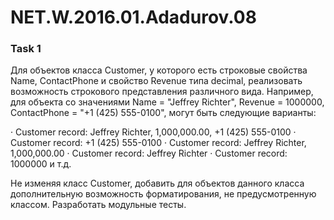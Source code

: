 # NET.W.2016.01.Adadurov.08

### Task 1

Для объектов класса Customer, у которого есть строковые свойства Name,
ContactPhone и свойство Revenue типа decimal, реализовать возможность строкового
представления различного вида.
Например, для объекта со значениями Name = "Jeffrey Richter", Revenue = 1000000,
ContactPhone = "+1 (425) 555-0100", могут быть следующие варианты:

· Customer record: Jeffrey Richter, 1,000,000.00, +1 (425) 555-0100
· Customer record: +1 (425) 555-0100
· Customer record: Jeffrey Richter, 1,000,000.00
· Customer record: Jeffrey Richter
· Customer record: 1000000 и т.д.

Не изменяя класс Customer, добавить для объектов данного класса дополнительную
возможность форматирования, не предусмотренную классом. Разработать
модульные тесты.
